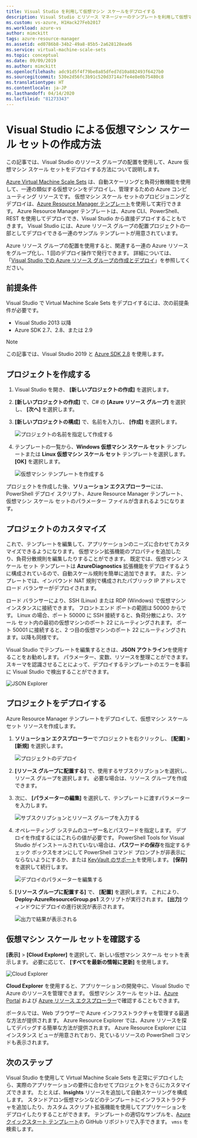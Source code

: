 ```yaml
---
title: Visual Studio を利用して仮想マシン スケールをデプロイする
description: Visual Studio とリソース マネージャーのテンプレートを利用して仮想マシン スケール セットをデプロイする
ms.custom: vs-azure, H1Hack27Feb2017
ms.workload: azure-vs
author: mimckitt
tags: azure-resource-manager
ms.assetid: ed0786b8-34b2-49a8-85b5-2a628128ead6
ms.service: virtual-machine-scale-sets
ms.topic: conceptual
ms.date: 09/09/2019
ms.author: mimckitt
ms.openlocfilehash: adc91d5f4f79be8a85dfed7d10a882493f6427b0
ms.sourcegitcommit: 530e2d56fc3b91c520d3714a7fe4e8e0b75480c8
ms.translationtype: HT
ms.contentlocale: ja-JP
ms.lasthandoff: 04/14/2020
ms.locfileid: "81273343"
---
```

# <a name="how-to-create-a-virtual-machine-scale-set-with-visual-studio"></a>Visual Studio による仮想マシン スケール セットの作成方法

この記事では、Visual Studio のリソース グループの配置を使用して、Azure 仮想マシン スケール セットをデプロイする方法について説明します。

[Azure Virtual Machine Scale Sets](https://azure.microsoft.com/blog/azure-vm-scale-sets-public-preview/) は、自動スケーリングと負荷分散機能を使用して、一連の類似する仮想マシンをデプロイし、管理するための Azure コンピューティング リソースです。 仮想マシン スケール セットのプロビジョニングとデプロイは、[Azure Resource Manager テンプレート](https://github.com/Azure/azure-quickstart-templates)を使用して実行できます。 Azure Resource Manager テンプレートは、Azure CLI、PowerShell、REST を使用してデプロイでき、Visual Studio から直接デプロイすることもできます。 Visual Studio には、Azure リソース グループの配置プロジェクトの一部としてデプロイできる一連のサンプル テンプレートが用意されています。

Azure リソース グループの配置を使用すると、関連する一連の Azure リソースをグループ化し、1 回のデプロイ操作で発行できます。 詳細については、「[Visual Studio での Azure リソース グループの作成とデプロイ](../vs-azure-tools-resource-groups-deployment-projects-create-deploy.md)」を参照してください。

## <a name="prerequisites"></a>前提条件

Visual Studio で Virtual Machine Scale Sets をデプロイするには、次の前提条件が必要です。

* Visual Studio 2013 以降
* Azure SDK 2.7、2.8、または 2.9

>[!NOTE]
>この記事では、Visual Studio 2019 と [Azure SDK 2.8](https://azure.microsoft.com/blog/announcing-the-azure-sdk-2-8-for-net/) を使用します。

## <a name="create-a-project"></a>プロジェクトを作成する<a name="creating-a-project"></a> 

1. Visual Studio を開き、 **[新しいプロジェクトの作成]** を選択します。

1. **[新しいプロジェクトの作成]** で、C# の **[Azure リソース グループ]** を選択し、 **[次へ]** を選択します。

1. **[新しいプロジェクトの構成]** で、名前を入力し、 **[作成]** を選択します。

    ![プロジェクトの名前を指定して作成する](media/virtual-machine-scale-sets-vs-create/configure-azure-resource-group.png)

1. テンプレートの一覧から、**Windows 仮想マシン スケール セット** テンプレートまたは **Linux 仮想マシン スケール セット** テンプレートを選択します。 **[OK]** を選択します。

   ![仮想マシン テンプレートを作成する](media/virtual-machine-scale-sets-vs-create/select-vm-template.png)

プロジェクトを作成した後、**ソリューション エクスプローラー**には、PowerShell デプロイ スクリプト、Azure Resource Manager テンプレート、仮想マシン スケール セットのパラメーター ファイルが含まれるようになります。

## <a name="customize-your-project"></a>プロジェクトのカスタマイズ

これで、テンプレートを編集して、アプリケーションのニーズに合わせてカスタマイズできるようになります。 仮想マシン拡張機能のプロパティを追加したり、負荷分散規則を編集したりすることができます。 既定では、仮想マシン スケール セット テンプレートは **AzureDiagnostics** 拡張機能をデプロイするように構成されているので、自動スケール規則を簡単に追加できます。 また、テンプレートでは、インバウンド NAT 規則で構成されたパブリック IP アドレスでロード バランサーがデプロイされます。

ロード バランサーにより、SSH (Linux) または RDP (Windows) で仮想マシン インスタンスに接続できます。 フロントエンド ポートの範囲は 50000 からです。 Linux の場合、ポート 50000 に SSH 接続すると、負荷分散により、スケール セット内の最初の仮想マシンのポート 22 にルーティングされます。 ポート 50001 に接続すると、2 つ目の仮想マシンのポート 22 にルーティングされます。以降も同様です。

 Visual Studio でテンプレートを編集するときは、**JSON アウトライン**を使用することをお勧めします。 パラメーター、変数、リソースを整理ことができます。 スキーマを認識させることによって、デプロイするテンプレートのエラーを事前に Visual Studio で検出することができます。

![JSON Explorer](media/virtual-machine-scale-sets-vs-create/json-explorer.png)

## <a name="deploy-the-project"></a>プロジェクトをデプロイする

Azure Resource Manager テンプレートをデプロイして、仮想マシン スケール セット リソースを作成します。

1. **ソリューション エクスプローラー**でプロジェクトを右クリックし、 **[配置]**  >  **[新規]** を選択します。

    ![プロジェクトのデプロイ](media/virtual-machine-scale-sets-vs-create/deploy-new-project.png)

1. **[リソース グループに配置する]** で、使用するサブスクリプションを選択し、リソース グループを選択します。 必要な場合は、リソース グループを作成できます。

1. 次に、 **[パラメーターの編集]** を選択して、テンプレートに渡すパラメーターを入力します。

   ![サブスクリプションとリソース グループを入力する](media/virtual-machine-scale-sets-vs-create/deploy-to-resource-group.png)

1. オペレーティング システムのユーザー名とパスワードを指定します。 デプロイを作成するにはこれらの値が必要です。 PowerShell Tools for Visual Studio がインストールされていない場合は、**パスワードの保存**を指定するチェック ボックスをオンにして PowerShell コマンド プロンプトが非表示にならないようにするか、または [KeyVault のサポート](https://azure.microsoft.com/blog/keyvault-support-for-arm-templates/)を使用します。 **[保存]** を選択して続行します。

    ![デプロイのパラメーターを編集する](media/virtual-machine-scale-sets-vs-create/edit-deployment-parameters.png)

1. **[リソース グループに配置する]** で、 **[配置]** を選択します。 これにより、**Deploy-AzureResourceGroup.ps1** スクリプトが実行されます。 **[出力]** ウィンドウにデプロイの進行状況が表示されます。

   ![出力で結果が表示される](media/virtual-machine-scale-sets-vs-create/deployment-output.png)

## <a name="explore-your-virtual-machine-scale-set"></a>仮想マシン スケール セットを確認する<a name="exploring-your-virtual-machine-scale-set"></a>

**[表示]**  >  **[Cloud Explorer]** を選択して、新しい仮想マシン スケール セットを表示します。 必要に応じて、 **[すべてを最新の情報に更新]** を使用します。

![Cloud Explorer](media/virtual-machine-scale-sets-vs-create/cloud-explorer.png)

**Cloud Explorer** を使用すると、アプリケーションの開発中に、Visual Studio で Azure のリソースを管理できます。 仮想マシン スケール セットは、[Azure Portal](https://portal.azure.com) および [Azure リソース エクスプローラー](https://resources.azure.com/)で確認することもできます。

 ポータルでは、Web ブラウザーで Azure インフラストラクチャを管理する最適な方法が提供されます。 Azure Resource Explorer では、Azure リソースを探してデバッグする簡単な方法が提供されます。 Azure Resource Explorer にはインスタンス ビューが用意されており、見ているリソースの PowerShell コマンドも表示されます。

## <a name="next-steps"></a>次のステップ

Visual Studio を使用して Virtual Machine Scale Sets を正常にデプロイしたら、実際のアプリケーションの要件に合わせてプロジェクトをさらにカスタマイズできます。 たとえば、**Insights** リソースを追加して自動スケーリングを構成します。 スタンドアロン仮想マシンなどのテンプレートにインフラストラクチャを追加したり、カスタム スクリプト拡張機能を使用してアプリケーションをデプロイしたりすることができます。 テンプレートの適切なサンプルを、[Azure クイックスタート テンプレート](https://github.com/Azure/azure-quickstart-templates)の GitHub リポジトリで入手できます。 `vmss` を検索します。
